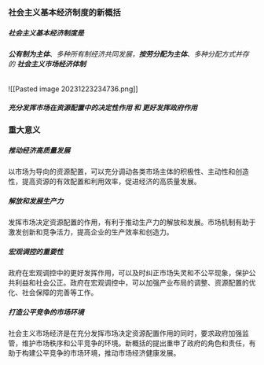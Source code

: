 
### 社会主义基本经济制度的新概括

##### 社会主义基本经济制度是 
###### **公有制为主体**、多种所有制经济共同发展，**按劳分配为主体**、多种分配方式并存 的 ***社会主义市场经济体制***

![[Pasted image 20231223234736.png]]

##### 充分发挥**市场在资源配置中的决定性作用** 和 **更好发挥政府作用**

### 重大意义

##### 推动经济高质量发展
以市场为导向的资源配置，可以充分调动各类市场主体的积极性、主动性和创造性，提高资源的有效配置和利用效率，促进经济的高质量发展。

##### 解放和发展生产力
发挥市场决定资源配置的作用，有利于推动生产力的解放和发展。市场机制有助于激发创新和竞争活力，提高企业的生产效率和创造力。

##### 宏观调控的重要性
政府在宏观调控中的更好发挥作用，可以及时纠正市场失灵和不公平现象，保护公共利益和社会公正。政府在宏观调控中，可以加强产业布局的调整、资源配置的优化、社会保障的完善等工作。

##### 打造公平竞争的市场环境
社会主义市场经济是在充分发挥市场决定资源配置作用的同时，要求政府加强监管，维护市场秩序和公平竞争的环境。新概括的提出重申了政府的角色和责任，有助于构建公平竞争的市场环境，推动市场经济健康发展。